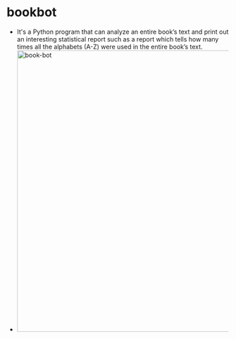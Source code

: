 # bookbot
- It's a Python program that can analyze an entire book’s text and print out an interesting statistical report such as a report which tells how many times all the alphabets (A-Z) were used in the entire book’s text.
- <img width="640" alt="book-bot" src="https://github.com/aryans98/bookbot/assets/84920015/511fec38-d149-4f69-9986-6a749e71ad09">
